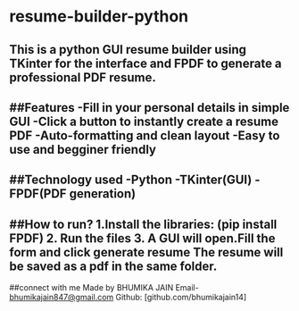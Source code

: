 # resume-builder-python
This is a python GUI resume builder using **TKinter** for the interface and FPDF to generate a professional PDF resume.
---
##Features
-Fill in your personal details in simple GUI
-Click a button to instantly create a **resume PDF**
-Auto-formatting and clean layout
-Easy to use and begginer friendly
---
##Technology used
-Python
-TKinter(GUI)
-FPDF(PDF generation)
---
##How to run?
1.Install the libraries:
(pip install FPDF)
2. Run the files
3. A GUI will open.Fill the form and click **generate resume**
The resume will be saved as a pdf in the same folder.
---
##connect with me
Made by BHUMIKA JAIN
Email- bhumikajain847@gmail.com
Github:
[github.com/bhumikajain14]
